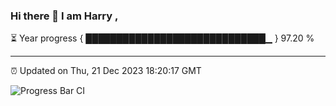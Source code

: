 ### Hi there 👋 I am Harry , 

⏳ Year progress { █████████████████████████████▁ } 97.20 %

---

⏰ Updated on Thu, 21 Dec 2023 18:20:17 GMT

![Progress Bar CI](https://github.com/duykhang68/duykhang68/workflows/Progress%20Bar%20CI/badge.svg)
